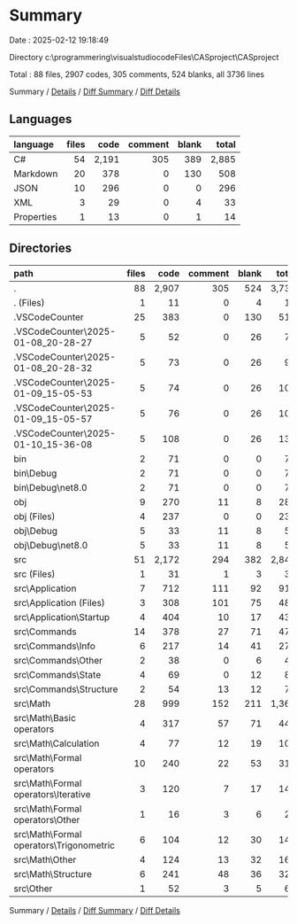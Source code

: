 # Summary

Date : 2025-02-12 19:18:49

Directory c:\\programmering\\visualstudiocodeFiles\\CASproject\\CASproject

Total : 88 files,  2907 codes, 305 comments, 524 blanks, all 3736 lines

Summary / [Details](details.md) / [Diff Summary](diff.md) / [Diff Details](diff-details.md)

## Languages
| language | files | code | comment | blank | total |
| :--- | ---: | ---: | ---: | ---: | ---: |
| C# | 54 | 2,191 | 305 | 389 | 2,885 |
| Markdown | 20 | 378 | 0 | 130 | 508 |
| JSON | 10 | 296 | 0 | 0 | 296 |
| XML | 3 | 29 | 0 | 4 | 33 |
| Properties | 1 | 13 | 0 | 1 | 14 |

## Directories
| path | files | code | comment | blank | total |
| :--- | ---: | ---: | ---: | ---: | ---: |
| . | 88 | 2,907 | 305 | 524 | 3,736 |
| . (Files) | 1 | 11 | 0 | 4 | 15 |
| .VSCodeCounter | 25 | 383 | 0 | 130 | 513 |
| .VSCodeCounter\\2025-01-08_20-28-27 | 5 | 52 | 0 | 26 | 78 |
| .VSCodeCounter\\2025-01-08_20-28-32 | 5 | 73 | 0 | 26 | 99 |
| .VSCodeCounter\\2025-01-09_15-05-53 | 5 | 74 | 0 | 26 | 100 |
| .VSCodeCounter\\2025-01-09_15-05-57 | 5 | 76 | 0 | 26 | 102 |
| .VSCodeCounter\\2025-01-10_15-36-08 | 5 | 108 | 0 | 26 | 134 |
| bin | 2 | 71 | 0 | 0 | 71 |
| bin\\Debug | 2 | 71 | 0 | 0 | 71 |
| bin\\Debug\\net8.0 | 2 | 71 | 0 | 0 | 71 |
| obj | 9 | 270 | 11 | 8 | 289 |
| obj (Files) | 4 | 237 | 0 | 0 | 237 |
| obj\\Debug | 5 | 33 | 11 | 8 | 52 |
| obj\\Debug\\net8.0 | 5 | 33 | 11 | 8 | 52 |
| src | 51 | 2,172 | 294 | 382 | 2,848 |
| src (Files) | 1 | 31 | 1 | 3 | 35 |
| src\\Application | 7 | 712 | 111 | 92 | 915 |
| src\\Application (Files) | 3 | 308 | 101 | 75 | 484 |
| src\\Application\\Startup | 4 | 404 | 10 | 17 | 431 |
| src\\Commands | 14 | 378 | 27 | 71 | 476 |
| src\\Commands\\Info | 6 | 217 | 14 | 41 | 272 |
| src\\Commands\\Other | 2 | 38 | 0 | 6 | 44 |
| src\\Commands\\State | 4 | 69 | 0 | 12 | 81 |
| src\\Commands\\Structure | 2 | 54 | 13 | 12 | 79 |
| src\\Math | 28 | 999 | 152 | 211 | 1,362 |
| src\\Math\\Basic operators | 4 | 317 | 57 | 71 | 445 |
| src\\Math\\Calculation | 4 | 77 | 12 | 19 | 108 |
| src\\Math\\Formal operators | 10 | 240 | 22 | 53 | 315 |
| src\\Math\\Formal operators\\Iterative | 3 | 120 | 7 | 17 | 144 |
| src\\Math\\Formal operators\\Other | 1 | 16 | 3 | 6 | 25 |
| src\\Math\\Formal operators\\Trigonometric | 6 | 104 | 12 | 30 | 146 |
| src\\Math\\Other | 4 | 124 | 13 | 32 | 169 |
| src\\Math\\Structure | 6 | 241 | 48 | 36 | 325 |
| src\\Other | 1 | 52 | 3 | 5 | 60 |

Summary / [Details](details.md) / [Diff Summary](diff.md) / [Diff Details](diff-details.md)